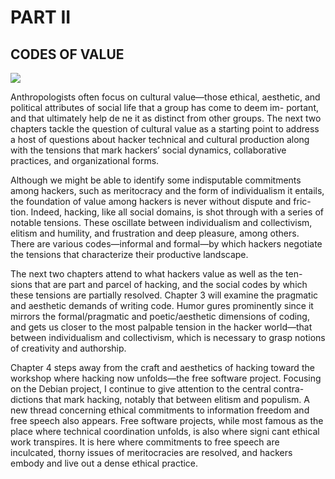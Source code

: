 # PART II

## CODES OF VALUE

![](http://ydlj.zoomquiet.top/ipic/2021-07-05-figure-3-1.jpg)


Anthropologists often focus on cultural value—those ethical, aesthetic, and political attributes of social life that a group has come to deem im- portant, and that ultimately help de ne it as distinct from other groups. The next two chapters tackle the question of cultural value as a starting point to address a host of questions about hacker technical and cultural production along with the tensions that mark hackers’ social dynamics, collaborative practices, and organizational forms.

Although we might be able to identify some indisputable commitments among hackers, such as meritocracy and the form of individualism it entails, the foundation of value among hackers is never without dispute and fric- tion. Indeed, hacking, like all social domains, is shot through with a series of notable tensions. These oscillate between individualism and collectivism, elitism and humility, and frustration and deep pleasure, among others. There are various codes—informal and formal—by which hackers negotiate the tensions that characterize their productive landscape.

The next two chapters attend to what hackers value as well as the ten- sions that are part and parcel of hacking, and the social codes by which these tensions are partially resolved. Chapter 3 will examine the pragmatic and aesthetic demands of writing code. Humor  gures prominently since it mirrors the formal/pragmatic and poetic/aesthetic dimensions of coding, and gets us closer to the most palpable tension in the hacker world—that between individualism and collectivism, which is necessary to grasp notions of creativity and authorship.

Chapter 4 steps away from the craft and aesthetics of hacking toward the workshop where hacking now unfolds—the free software project. Focusing on the Debian project, I continue to give attention to the central contra- dictions that mark hacking, notably that between elitism and populism. A new thread concerning ethical commitments to information freedom and free speech also appears. Free software projects, while most famous as the place where technical coordination unfolds, is also where signi cant ethical work transpires. It is here where commitments to free speech are inculcated, thorny issues of meritocracies are resolved, and hackers embody and live out a dense ethical practice.